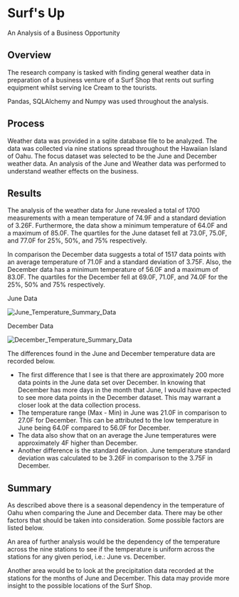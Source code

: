 # Surf's Up
An Analysis of a Business Opportunity

## Overview
The research company is tasked with finding general weather data in preparation of a business venture of a Surf Shop that rents out surfing equipment whilst serving Ice Cream to the tourists.

Pandas, SQLAlchemy and Numpy was used throughout the analysis.

## Process
Weather data was provided in a sqlite database file to be analyzed. The data was collected via nine stations spread throughout the Hawaiian Island of Oahu. The focus dataset was selected to be the June and December weather data. An analysis of the June and Weather data was performed to understand weather effects on the business.

## Results
The analysis of the weather data for June revealed a total of 1700 measurements with a mean temperature of 74.9F and a standard deviation of 3.26F. Furthermore, the data show a minimum temperature of 64.0F and a maximum of 85.0F.  The quartiles for the June dataset fell at 73.0F, 75.0F, and 77.0F for 25%, 50%, and 75% respectively.

In comparison the December data suggests a total of 1517 data points with an average temperature of 71.0F and a standard deviation of 3.75F. Also, the December data has a minimum temperature of 56.0F and a maximum of 83.0F. The quartiles for the December fell at 69.0F, 71.0F, and 74.0F for the 25%, 50% and 75% respectively.

June Data

![June_Temperature_Summary_Data](june_temp_stats.PNG)

December Data

![December_Temperature_Summary_Data](dec_temp_stats.PNG)

The differences found in the June and December temperature data are recorded below.
- The first difference that I see is that there are approximately 200 more data points in the June data set over December. In knowing that December has more days in the month that June, I would have expected to see more data points in the December dataset. This may warrant a closer look at the data collection process.
- The temperature range (Max - Min) in June was 21.0F in comparison to 27.0F for December. This can be attributed to the low temperature in June being 64.0F compared to 56.0F for December.
- The data also show that on an average the June temperatures were approximately 4F higher than December.
- Another difference is the standard deviation. June temperature standard deviation was calculated to be 3.26F in comparison to the 3.75F in December.

## Summary
As described above there is a seasonal dependency in the temperature of Oahu when comparing the June and December data. There may be other factors that should be taken into consideration. Some possible factors are listed below.

An area of further analysis would be the dependency of the temperature across the nine stations to see if the temperature is uniform across the stations for any given period, i.e.: June vs. December.

Another area would be to look at the precipitation data recorded at the stations for the months of June and December. This data may provide more insight to the possible locations of the Surf Shop.